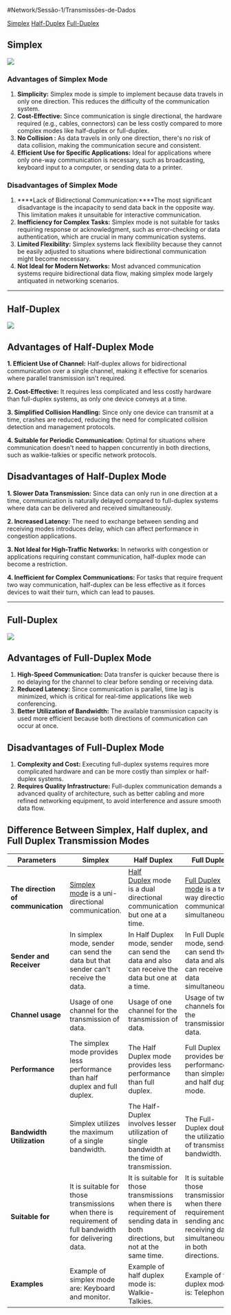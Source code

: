 #Network/Sessão-1/Transmissões-de-Dados

[Simplex](#Simplex)
[Half-Duplex](#Half-Duplex)
[Full-Duplex](#Full-Duplex)

## Simplex

![](Imagens/SIMPLEX.png)

### Advantages of Simplex Mode

1. ****Simplicity:**** Simplex mode is simple to implement because data travels in only one direction. This reduces the difficulty of the communication system.
2. ****Cost-Effective:**** Since communication is single directional, the hardware required (e.g., cables, connectors) can be less costly compared to more complex modes like half-duplex or full-duplex.
3. ****No Collision :**** As data travels in only one direction, there's no risk of data collision, making the communication secure and consistent.
4. ****Efficient Use for Specific Applications:**** Ideal for applications where only one-way communication is necessary, such as broadcasting, keyboard input to a computer, or sending data to a printer.

### Disadvantages of Simplex Mode

1. ****Lack of Bidirectional Communication:****The most significant disadvantage is the incapacity to send data back in the opposite way. This limitation makes it unsuitable for interactive communication.
2. ****Inefficiency for Complex Tasks:**** Simplex mode is not suitable for tasks requiring response or acknowledgment, such as error-checking or data authentication, which are crucial in many communication systems.
3. ****Limited Flexibility:**** Simplex systems lack flexibility because they cannot be easily adjusted to situations where bidirectional communication might become necessary.
4. ****Not Ideal for Modern Networks:**** Most advanced communication systems require bidirectional data flow, making simplex mode largely antiquated in networking scenarios.

---
## Half-Duplex

![](Imagens/HALF-DUPLEX.png)

## Advantages of Half-Duplex Mode

****1. Efficient Use of Channel:**** Half-duplex allows for bidirectional communication over a single channel, making it effective for scenarios where parallel transmission isn't required.

****2. Cost-Effective:**** It requires less complicated and less costly hardware than full-duplex systems, as only one device conveys at a time.

****3. Simplified Collision Handling:**** Since only one device can transmit at a time, crashes are reduced, reducing the need for complicated collision detection and management protocols.

****4. Suitable for Periodic Communication:**** Optimal for situations where communication doesn't need to happen concurrently in both directions, such as walkie-talkies or specific network protocols.

## Disadvantages of Half-Duplex Mode

****1. Slower Data Transmission:**** Since data can only run in one direction at a time, communication is naturally delayed compared to full-duplex systems where data can be delivered and received simultaneously.

****2. Increased Latency:**** The need to exchange between sending and receiving modes introduces delay, which can affect performance in congestion applications.

****3. Not Ideal for High-Traffic Networks:**** In networks with congestion or applications requiring constant communication, half-duplex mode can become a restriction.

****4. Inefficient for Complex Communications:**** For tasks that require frequent two way communication, half-duplex can be less effective as it forces devices to wait their turn, which can lead to pauses.

---
## Full-Duplex

![](Imagens/FULL-DUPLEX.png)

## Advantages of Full-Duplex Mode

1. ****High-Speed Communication:**** Data transfer is quicker because there is no delaying for the channel to clear before sending or receiving data.
2. ****Reduced Latency:**** Since communication is parallel, time lag is minimized, which is critical for real-time applications like web conferencing.
3. ****Better Utilization of Bandwidth:**** The available transmission capacity is used more efficient because both directions of communication can occur at once.

## Disadvantages of Full-Duplex Mode

1. ****Complexity and Cost:**** Executing full-duplex systems requires more complicated hardware and can be more costly than simplex or half-duplex systems.
2. ****Requires Quality Infrastructure:**** Full-duplex communication demands a advanced quality of architecture, such as better cabling and more refined networking equipment, to avoid interference and assure smooth data flow.

## Difference Between Simplex, Half duplex, and Full Duplex Transmission Modes

| Parameters                             | Simplex                                                                                                                                                                               | Half Duplex                                                                                                                                                                                                  | Full Duplex                                                                                                                                                                                                      |
| -------------------------------------- | ------------------------------------------------------------------------------------------------------------------------------------------------------------------------------------- | ------------------------------------------------------------------------------------------------------------------------------------------------------------------------------------------------------------ | ---------------------------------------------------------------------------------------------------------------------------------------------------------------------------------------------------------------- |
| ****The direction of communication**** | [Simplex mode](https://www.geeksforgeeks.org/computer-networks/difference-between-simplex-transmission-modes-and-full-duplex-transmission-modes/) is a uni-directional communication. | [Half Duplex](https://www.geeksforgeeks.org/computer-networks/difference-between-simplex-transmission-modes-and-half-duplex-transmission-modes/) mode is a dual directional communication but one at a time. | [Full Duplex mode](https://www.geeksforgeeks.org/computer-networks/difference-between-half-duplex-transmission-modes-and-full-duplex-transmission-modes/) is a two-way directional communication simultaneously. |
| ****Sender and Receiver****            | In simplex mode, sender can send the data but that sender can't receive the data.                                                                                                     | In Half Duplex mode, sender can send the data and also can receive the data but one at a time.                                                                                                               | In Full Duplex mode, sender can send the data and also can receive the data simultaneously.                                                                                                                      |
| ****Channel usage****                  | Usage of one channel for the transmission of data.                                                                                                                                    | Usage of one channel for the transmission of data.                                                                                                                                                           | Usage of two channels for the transmission of data.                                                                                                                                                              |
| ****Performance****                    | The simplex mode provides less performance than half duplex and full duplex.                                                                                                          | The Half Duplex mode provides less performance than full duplex.                                                                                                                                             | Full Duplex provides better performance than simplex and half duplex mode.                                                                                                                                       |
| ****Bandwidth Utilization****          | Simplex utilizes the maximum of a single bandwidth.                                                                                                                                   | The Half-Duplex involves lesser utilization of single bandwidth at the time of transmission.                                                                                                                 | The Full-Duplex doubles the utilization of transmission bandwidth.                                                                                                                                               |
| ****Suitable for****                   | It is suitable for those transmissions when there is requirement of full bandwidth for delivering data.                                                                               | It is suitable for those transmissions when there is requirement of sending data in both directions, but not at the same time.                                                                               | It is suitable for those transmissions when there is requirement of sending and receiving data simultaneously in both directions.                                                                                |
| ****Examples****                       | Example of simplex mode are: Keyboard and monitor.                                                                                                                                    | Example of half duplex mode is: Walkie-Talkies.                                                                                                                                                              | Example of full duplex mode is: Telephone.                                                                                                                                                                       |
